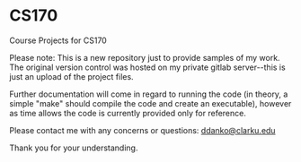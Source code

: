 # CS170
Course Projects for CS170

Please note: This is a new repository just to provide samples of my work. The original version control was hosted on my private gitlab server--this is just an upload of the project files. 

Further documentation will come in regard to running the code (in theory, a simple "make" should compile the code and create an executable), however as time allows the code is currently  provided only for reference.

Please contact me with any concerns or questions: ddanko@clarku.edu 

Thank you for your understanding. 
